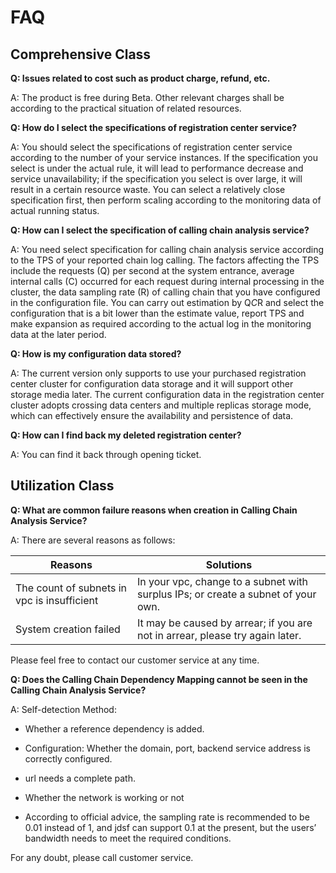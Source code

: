 # FAQ

##  Comprehensive Class

**Q: Issues related to cost such as product charge, refund, etc.**

A: The product is free during Beta. Other relevant charges shall be according to the practical situation of related resources. 



**Q: How do I select the specifications of registration center service?**

A: You should select the specifications of registration center service according to the number of your service instances. If the specification you select is under the actual rule, it will lead to performance decrease and service unavailability; if the specification you select is over large, it will result in a certain resource waste. You can select a relatively close specification first, then perform scaling according to the monitoring data of actual running status.



**Q: How can I select the specification of calling chain analysis service?**

A: You need select specification  for calling chain analysis service according to the TPS of your reported chain log calling. The factors affecting the TPS include the requests (Q) per second at the system entrance, average internal calls (C) occurred for each request during internal processing in the cluster, the data sampling rate (R) of calling chain that you have configured in the configuration file. You can carry out estimation by Q*C*R and select the configuration that is a bit lower than the estimate value, report TPS and make expansion as required according to the actual log in the monitoring data at the later period.



**Q: How is my configuration data stored?**

A: The current version only supports to use your purchased registration center cluster for configuration data storage and it will support other storage media later. The current configuration data in the registration center cluster adopts crossing data centers and multiple replicas storage mode, which can effectively ensure the availability and persistence of data.



**Q: How can I find back my deleted registration center?**

A: You can find it back through opening ticket.


## Utilization Class
**Q: What are common failure reasons when creation in Calling Chain Analysis Service?**

A: There are several reasons as follows:

| Reasons  | Solutions  |
|-|-|
|  The count of subnets in vpc is insufficient |  In your vpc, change to a subnet with surplus IPs; or create a subnet of your own.   |
|  System creation failed |  It may be caused by arrear; if you are not in arrear, please try again later.    |

Please feel free to contact our customer service at any time.

**Q: Does the Calling Chain Dependency Mapping cannot be seen in the Calling Chain Analysis Service?**

A: Self-detection Method:

- Whether a reference dependency is added.

- Configuration: Whether the domain, port, backend service address is correctly configured.

- url needs a complete path.

- Whether the network is working or not

- According to official advice, the sampling rate is recommended to be 0.01 instead of 1, and jdsf can support 0.1 at the present, but the users’ bandwidth needs to meet the required conditions.

For any doubt, please call customer service.

